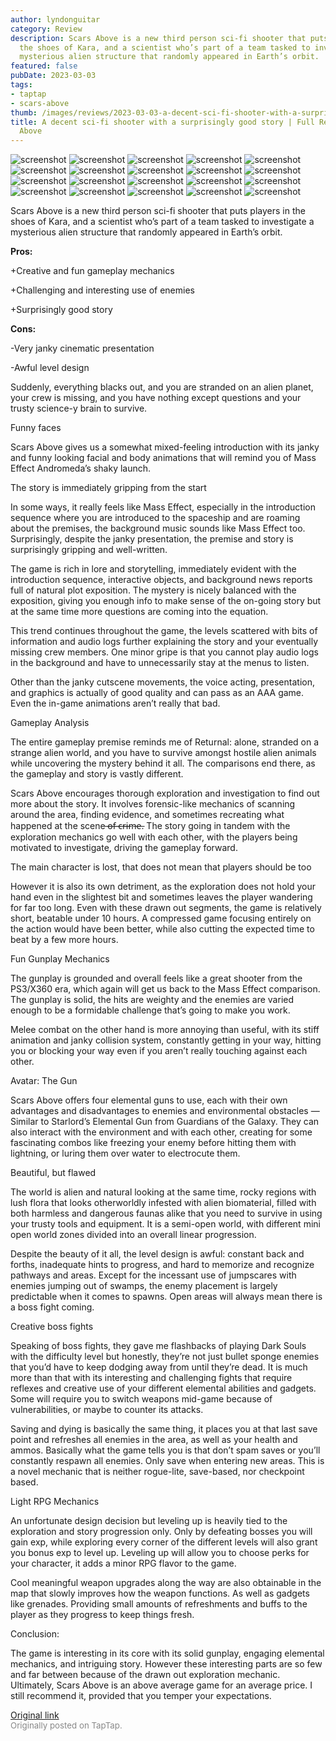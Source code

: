 ```yaml
---
author: lyndonguitar
category: Review
description: Scars Above is a new third person sci-fi shooter that puts players in
  the shoes of Kara, and a scientist who’s part of a team tasked to investigate a
  mysterious alien structure that randomly appeared in Earth’s orbit.
featured: false
pubDate: 2023-03-03
tags:
- taptap
- scars-above
thumb: /images/reviews/2023-03-03-a-decent-sci-fi-shooter-with-a-surprisingly-good-story--full-review---scars-above-0.avif
title: A decent sci-fi shooter with a surprisingly good story | Full Review - Scars
  Above
---
```


<div class="gallery">
  <img src="/images/reviews/2023-03-03-a-decent-sci-fi-shooter-with-a-surprisingly-good-story--full-review---scars-above-0.avif" alt="screenshot" />
  <img src="/images/reviews/2023-03-03-a-decent-sci-fi-shooter-with-a-surprisingly-good-story--full-review---scars-above-1.avif" alt="screenshot" />
  <img src="/images/reviews/2023-03-03-a-decent-sci-fi-shooter-with-a-surprisingly-good-story--full-review---scars-above-2.avif" alt="screenshot" />
  <img src="/images/reviews/2023-03-03-a-decent-sci-fi-shooter-with-a-surprisingly-good-story--full-review---scars-above-3.avif" alt="screenshot" />
  <img src="/images/reviews/2023-03-03-a-decent-sci-fi-shooter-with-a-surprisingly-good-story--full-review---scars-above-4.avif" alt="screenshot" />
  <img src="/images/reviews/2023-03-03-a-decent-sci-fi-shooter-with-a-surprisingly-good-story--full-review---scars-above-5.avif" alt="screenshot" />
  <img src="/images/reviews/2023-03-03-a-decent-sci-fi-shooter-with-a-surprisingly-good-story--full-review---scars-above-6.avif" alt="screenshot" />
  <img src="/images/reviews/2023-03-03-a-decent-sci-fi-shooter-with-a-surprisingly-good-story--full-review---scars-above-7.avif" alt="screenshot" />
  <img src="/images/reviews/2023-03-03-a-decent-sci-fi-shooter-with-a-surprisingly-good-story--full-review---scars-above-8.avif" alt="screenshot" />
  <img src="/images/reviews/2023-03-03-a-decent-sci-fi-shooter-with-a-surprisingly-good-story--full-review---scars-above-9.avif" alt="screenshot" />
  <img src="/images/reviews/2023-03-03-a-decent-sci-fi-shooter-with-a-surprisingly-good-story--full-review---scars-above-10.avif" alt="screenshot" />
  <img src="/images/reviews/2023-03-03-a-decent-sci-fi-shooter-with-a-surprisingly-good-story--full-review---scars-above-11.avif" alt="screenshot" />
  <img src="/images/reviews/2023-03-03-a-decent-sci-fi-shooter-with-a-surprisingly-good-story--full-review---scars-above-12.avif" alt="screenshot" />
  <img src="/images/reviews/2023-03-03-a-decent-sci-fi-shooter-with-a-surprisingly-good-story--full-review---scars-above-13.avif" alt="screenshot" />
  <img src="/images/reviews/2023-03-03-a-decent-sci-fi-shooter-with-a-surprisingly-good-story--full-review---scars-above-14.avif" alt="screenshot" />
  <img src="/images/reviews/2023-03-03-a-decent-sci-fi-shooter-with-a-surprisingly-good-story--full-review---scars-above-15.avif" alt="screenshot" />
  <img src="/images/reviews/2023-03-03-a-decent-sci-fi-shooter-with-a-surprisingly-good-story--full-review---scars-above-16.avif" alt="screenshot" />
  <img src="/images/reviews/2023-03-03-a-decent-sci-fi-shooter-with-a-surprisingly-good-story--full-review---scars-above-17.avif" alt="screenshot" />
  <img src="/images/reviews/2023-03-03-a-decent-sci-fi-shooter-with-a-surprisingly-good-story--full-review---scars-above-18.avif" alt="screenshot" />
  <img src="/images/reviews/2023-03-03-a-decent-sci-fi-shooter-with-a-surprisingly-good-story--full-review---scars-above-19.avif" alt="screenshot" />
</div>

Scars Above is a new third person sci-fi shooter that puts players in the shoes of Kara, and a scientist who’s part of a team tasked to investigate a mysterious alien structure that randomly appeared in Earth’s orbit.


**Pros:**


+Creative and fun gameplay mechanics

+Challenging and interesting use of enemies

+Surprisingly good story


**Cons:**


-Very janky cinematic presentation

-Awful level design

Suddenly, everything blacks out, and you are stranded on an alien planet, your crew is missing, and you have nothing except questions and your trusty science-y brain to survive.

Funny faces

Scars Above gives us a somewhat mixed-feeling introduction with its janky and funny looking facial and body animations that will remind you of Mass Effect Andromeda’s shaky launch.

The story is immediately gripping from the start

In some ways, it really feels like Mass Effect, especially in the introduction sequence where you are introduced to the spaceship and are roaming about the premises, the background music sounds like Mass Effect too. Surprisingly, despite the janky presentation, the premise and story is surprisingly gripping and well-written.

The game is rich in lore and storytelling, immediately evident with the introduction sequence, interactive objects, and background news reports full of natural plot exposition. The mystery is nicely balanced with the exposition, giving you enough info to make sense of the on-going story but at the same time more questions are coming into the equation.

This trend continues throughout the game, the levels scattered with bits of information and audio logs further explaining the story and your eventually missing crew members. One minor gripe is that you cannot play audio logs in the background and have to unnecessarily stay at the menus to listen.

Other than the janky cutscene movements, the voice acting, presentation, and graphics is actually of good quality and can pass as an AAA game. Even the in-game animations aren’t really that bad.

Gameplay Analysis

The entire gameplay premise reminds me of Returnal: alone, stranded on a strange alien world, and you have to survive amongst hostile alien animals while uncovering the mystery behind it all. The comparisons end there, as the gameplay and story is vastly different.

Scars Above encourages thorough exploration and investigation to find out more about the story. It involves forensic-like mechanics of scanning around the area, finding evidence, and sometimes recreating what happened at the scene  ̶o̶f̶ ̶c̶r̶i̶m̶e̶.  The story going in tandem with the exploration mechanics go well with each other, with the players being motivated to investigate, driving the gameplay forward.

The main character is lost, that does not mean that players should be too

However it is also its own detriment, as the exploration does not hold your hand even in the slightest bit and sometimes leaves the player wandering for far too long. Even with these drawn out segments, the game is relatively short, beatable under 10 hours. A compressed game focusing entirely on the action would have been better, while also cutting the expected time to beat by a few more hours.

Fun Gunplay Mechanics

The gunplay is grounded and overall feels like a great shooter from the PS3/X360 era, which again will get us back to the Mass Effect comparison. The gunplay is solid, the hits are weighty and the enemies are varied enough to be a formidable challenge that’s going to make you work.

Melee combat on the other hand is more annoying than useful, with its stiff animation and janky collision system, constantly getting in your way, hitting you or blocking your way even if you aren’t really touching against each other.

Avatar: The Gun

Scars Above offers four elemental guns to use, each with their own advantages and disadvantages to enemies and environmental obstacles — Similar to Starlord’s Elemental Gun from Guardians of the Galaxy. They can also interact with the environment and with each other, creating for some fascinating combos like freezing your enemy before hitting them with lightning, or luring them over water to electrocute them.

Beautiful, but flawed

The world is alien and natural looking at the same time, rocky regions with lush flora that looks otherworldly infested with alien biomaterial, filled with both harmless and dangerous faunas alike that you need to survive in using your trusty tools and equipment. It is a semi-open world, with different mini open world zones divided into an overall linear progression.

Despite the beauty of it all, the level design is awful: constant back and forths, inadequate hints to progress, and hard to memorize and recognize pathways and areas. Except for the incessant use of jumpscares with enemies jumping out of swamps, the enemy placement is largely predictable when it comes to spawns. Open areas will always mean there is a boss fight coming.

Creative boss fights

Speaking of boss fights, they gave me flashbacks of playing Dark Souls with the difficulty level but honestly, they’re not just bullet sponge enemies that you’d have to keep dodging away from until they’re dead. It is much more than that with its interesting and challenging fights that require reflexes and creative use of your different elemental abilities and gadgets. Some will require you to switch weapons mid-game because of vulnerabilities, or maybe to counter its attacks.

Saving and dying is basically the same thing, it places you at that last save point and refreshes all enemies in the area, as well as your health and ammos. Basically what the game tells you is that don’t spam saves or you’ll constantly respawn all enemies. Only save when entering new areas. This is a novel mechanic that is neither rogue-lite, save-based, nor checkpoint based.

Light RPG Mechanics

An unfortunate design decision but leveling up is heavily tied to the exploration and story progression only. Only by defeating bosses you will gain exp, while exploring every corner of the different levels will also grant you bonus exp to level up. Leveling up will allow you to choose perks for your character, it adds a minor RPG flavor to the game.

Cool meaningful weapon upgrades along the way are also obtainable in the map that slowly improves how the weapon functions. As well as gadgets like grenades. Providing small amounts of refreshments and buffs to the player as they progress to keep things fresh.

Conclusion:

The game is interesting in its core with its solid gunplay, engaging elemental mechanics, and intriguing story. However these interesting parts are so few and far between because of the drawn out exploration mechanic. Ultimately, Scars Above is an above average game for an average price. I still recommend it, provided that you temper your expectations.

[Original link](https://www.taptap.io/post/4695111)<br><span style="font-size: 0.95em; color: #888;">Originally posted on TapTap.</span>